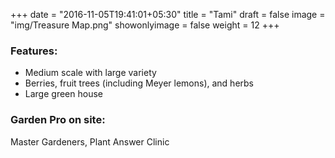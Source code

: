 +++
date = "2016-11-05T19:41:01+05:30"
title = "Tami"
draft = false
image = "img/Treasure Map.png"
showonlyimage = false
weight = 12
+++

<!--more-->
<h3>Features:</h3>
<ul>
    <li>Medium scale with large variety</li>
    <li>Berries, fruit trees (including Meyer lemons), and herbs</li>
    <li>Large green house</li>
</ul>

<h3>Garden Pro on site:</h3>
Master Gardeners, Plant Answer Clinic